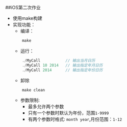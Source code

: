 ##iOS第二次作业

* 使用make构建
* 实现功能：
	* 编译：
	```cpp
    	make
    ```
    * 运行：
    ```cpp
    	./MyCall           // 输出当月日历
        ./MyCall 10 2014   // 输出指定年月日历
        ./MyCall 2014      // 输出指定年份日历
    ```
    * 卸除
    ```cpp
    	make clean
    ```
	* 参数限制:
		* 最多允许两个参数
		* 只有一个参数时默认为年份，范围`1-9999`
		* 有两个参数时格式: `month year`,月份范围：`1-12`
    